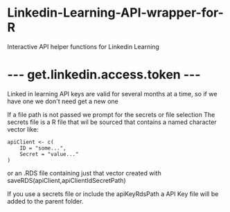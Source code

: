 # Linkedin-Learning-API-wrapper-for-R
Interactive API helper functions for Linkedin Learning 

# --- get.linkedin.access.token ---
 Linked in learning API keys are valid for several months at a time, 
 so if we have one we don't need get a new one

 If a file path is not passed we prompt for the secrets or file selection
 The secrets file is a R file that wil be sourced that contains a named character vector like:
```
apiClient <- c(
	ID = "some...",
	Secret = "value..."
)
```
 or an .RDS file containing just that vector created with
 saveRDS(apiClient,apiClientIdSecretPath)  

 If you use a secrets file or include the apiKeyRdsPath a API Key file will be added to the parent folder.
